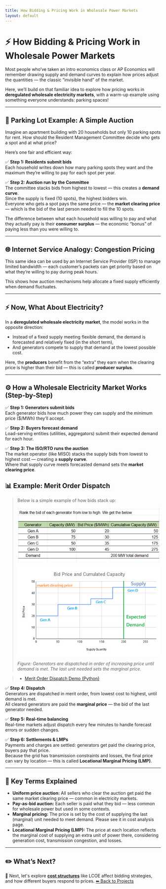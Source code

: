 ```yaml
---
title: How Bidding & Pricing Work in Wholesale Power Markets
layout: default
---
```


# ⚡ How Bidding & Pricing Work in Wholesale Power Markets

Most people who’ve taken an intro economics class or AP Economics will remember drawing supply and demand curves to explain how prices adjust the quantities — the classic “invisible hand” of the market.

Here, we’ll build on that familiar idea to explore how pricing works in **deregulated wholesale electricity markets**, with a warm-up example using something everyone understands: parking spaces!

---

## 🚗 Parking Lot Example: A Simple Auction

Imagine an apartment building with 20 households but only 10 parking spots for rent. How should the Resident Management Committee decide who gets a spot and at what price?

Here’s one fair and efficient way:  

✅ **Step 1: Residents submit bids**  
Each household writes down how many parking spots they want and the maximum they’re willing to pay for each spot per year.

✅ **Step 2: Auction run by the Committee**  
The committee stacks bids from highest to lowest — this creates a **demand curve**.  
Since the supply is fixed (10 spots), the highest bidders win.  
Everyone who gets a spot pays the same price — the **market clearing price** — which is the bid of the last person needed to fill the 10 spots.

The difference between what each household was willing to pay and what they actually pay is their **consumer surplus** — the economic “bonus” of paying less than you were willing to.

---

## 🌐 Internet Service Analogy: Congestion Pricing

This same idea can be used by an Internet Service Provider (ISP) to manage limited bandwidth — each customer’s packets can get priority based on what they’re willing to pay during peak hours.

This shows how auction mechanisms help allocate a fixed supply efficiently when demand fluctuates.

---

## ⚡ Now, What About Electricity?

In a **deregulated wholesale electricity market**, the model works in the opposite direction:  
- Instead of a fixed supply meeting flexible demand, the demand is forecasted and relatively fixed (in the short term),  
- And generators compete to supply that demand at the lowest possible cost.

Here, the **producers** benefit from the “extra” they earn when the clearing price is higher than their bid — this is called **producer surplus**.

---

## ⚙️ How a Wholesale Electricity Market Works (Step-by-Step)

✅ **Step 1: Generators submit bids**  
Each generator bids how much power they can supply and the minimum price ($/MWh) they’ll accept.

✅ **Step 2: Buyers forecast demand**  
Load-serving entities (utilities, aggregators) submit their expected demand for each hour.

✅ **Step 3: The ISO/RTO runs the auction**  
The market operator (like MISO) stacks the supply bids from lowest to highest cost — creating a **supply curve**.  
Where that supply curve meets forecasted demand sets the **market clearing price**.

## 📊 Example: Merit Order Dispatch

> Below is a simple example of how bids stack up:
>
> ![Given Data](./assets/images/merit_order_data.png)
>
> ![Merit Order Dispatch Curve](./assets/images/merit_order.png)
>
> *Figure: Generators are dispatched in order of increasing price until demand is met. The last unit needed sets the marginal price.*

> - [Merit Order Dispatch Demo (Python)](./scripts/merit_order_demo.py)

✅ **Step 4: Dispatch**  
Generators are dispatched in merit order, from lowest cost to highest, until demand is met.  
All cleared generators are paid the **marginal price** — the bid of the last generator needed.

✅ **Step 5: Real-time balancing**  
Real-time markets adjust dispatch every few minutes to handle forecast errors or sudden changes.

✅ **Step 6: Settlements & LMPs**  
Payments and charges are settled: generators get paid the clearing price, buyers pay that price.  
Because the grid has transmission constraints and losses, the final price can vary by location — this is called **Locational Marginal Pricing (LMP)**.

---

## 🧮 Key Terms Explained

- **Uniform price auction:** All sellers who clear the auction get paid the same market clearing price — common in electricity markets.
- **Pay-as-bid auction:** Each seller is paid what they bid — less common for wholesale power but used in some contexts.
- **Marginal pricing:** The price is set by the cost of supplying the last (marginal) unit needed to meet demand. Please see it in cost analysis page.
- **Locational Marginal Pricing (LMP):** The price at each location reflects the marginal cost of supplying an extra unit of power there, considering generation cost, transmission congestion, and losses.

---

## ✏️ What’s Next?

📄 Next, let's explore **[cost structures](./cost-drivers.md)** like LCOE affect bidding strategies, and how different buyers respond to prices.
[⬅ Back to Projects](./projects.md)

